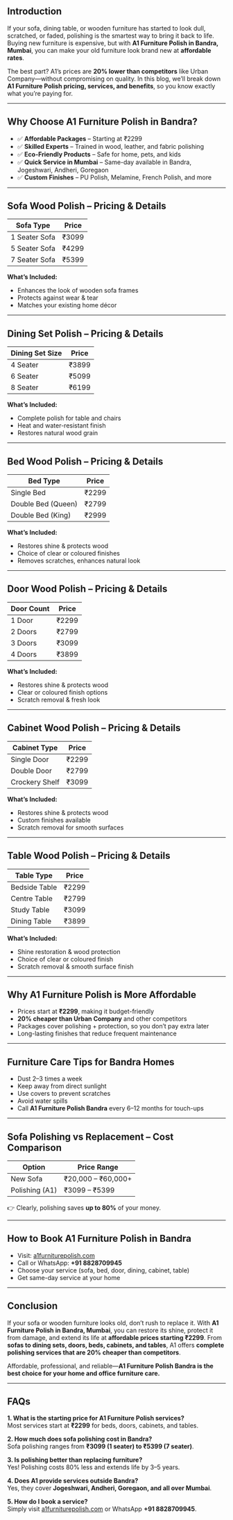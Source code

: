 
## **Introduction**
If your sofa, dining table, or wooden furniture has started to look dull, scratched, or faded, polishing is the smartest way to bring it back to life. Buying new furniture is expensive, but with **A1 Furniture Polish in Bandra, Mumbai**, you can make your old furniture look brand new at **affordable rates**.  

The best part? A1’s prices are **20% lower than competitors** like Urban Company—without compromising on quality. In this blog, we’ll break down **A1 Furniture Polish pricing, services, and benefits**, so you know exactly what you’re paying for.  

---

## **Why Choose A1 Furniture Polish in Bandra?**
- ✅ **Affordable Packages** – Starting at ₹2299  
- ✅ **Skilled Experts** – Trained in wood, leather, and fabric polishing  
- ✅ **Eco-Friendly Products** – Safe for home, pets, and kids  
- ✅ **Quick Service in Mumbai** – Same-day available in Bandra, Jogeshwari, Andheri, Goregaon  
- ✅ **Custom Finishes** – PU Polish, Melamine, French Polish, and more  

---

## **Sofa Wood Polish – Pricing & Details**
| Sofa Type       | Price   |
|-----------------|---------|
| 1 Seater Sofa   | ₹3099   |
| 5 Seater Sofa   | ₹4299   |
| 7 Seater Sofa   | ₹5399   |

**What’s Included:**  
- Enhances the look of wooden sofa frames  
- Protects against wear & tear  
- Matches your existing home décor  

---

## **Dining Set Polish – Pricing & Details**
| Dining Set Size | Price   |
|-----------------|---------|
| 4 Seater        | ₹3899   |
| 6 Seater        | ₹5099   |
| 8 Seater        | ₹6199   |

**What’s Included:**  
- Complete polish for table and chairs  
- Heat and water-resistant finish  
- Restores natural wood grain  

---

## **Bed Wood Polish – Pricing & Details**
| Bed Type        | Price   |
|-----------------|---------|
| Single Bed      | ₹2299   |
| Double Bed (Queen) | ₹2799 |
| Double Bed (King)  | ₹2999 |

**What’s Included:**  
- Restores shine & protects wood  
- Choice of clear or coloured finishes  
- Removes scratches, enhances natural look  

---

## **Door Wood Polish – Pricing & Details**
| Door Count | Price   |
|------------|---------|
| 1 Door     | ₹2299   |
| 2 Doors    | ₹2799   |
| 3 Doors    | ₹3099   |
| 4 Doors    | ₹3899   |

**What’s Included:**  
- Restores shine & protects wood  
- Clear or coloured finish options  
- Scratch removal & fresh look  

---

## **Cabinet Wood Polish – Pricing & Details**
| Cabinet Type   | Price   |
|----------------|---------|
| Single Door    | ₹2299   |
| Double Door    | ₹2799   |
| Crockery Shelf | ₹3099   |

**What’s Included:**  
- Restores shine & protects wood  
- Custom finishes available  
- Scratch removal for smooth surfaces  

---

## **Table Wood Polish – Pricing & Details**
| Table Type     | Price   |
|----------------|---------|
| Bedside Table  | ₹2299   |
| Centre Table   | ₹2799   |
| Study Table    | ₹3099   |
| Dining Table   | ₹3899   |

**What’s Included:**  
- Shine restoration & wood protection  
- Choice of clear or coloured finish  
- Scratch removal & smooth surface finish  

---

## **Why A1 Furniture Polish is More Affordable**
- Prices start at **₹2299**, making it budget-friendly  
- **20% cheaper than Urban Company** and other competitors  
- Packages cover polishing + protection, so you don’t pay extra later  
- Long-lasting finishes that reduce frequent maintenance  

---

## **Furniture Care Tips for Bandra Homes**
- Dust 2–3 times a week  
- Keep away from direct sunlight  
- Use covers to prevent scratches  
- Avoid water spills  
- Call **A1 Furniture Polish Bandra** every 6–12 months for touch-ups  

---

## **Sofa Polishing vs Replacement – Cost Comparison**
| Option             | Price Range     |
|--------------------|-----------------|
| New Sofa           | ₹20,000 – ₹60,000+ |
| Polishing (A1)     | ₹3099 – ₹5399   |

👉 Clearly, polishing saves **up to 80%** of your money.  

---

## **How to Book A1 Furniture Polish in Bandra**
- Visit: [a1furniturepolish.com](https://a1furniturepolish.com/)  
- Call or WhatsApp: **+91 8828709945**  
- Choose your service (sofa, bed, door, dining, cabinet, table)  
- Get same-day service at your home  

---

## **Conclusion**
If your sofa or wooden furniture looks old, don’t rush to replace it. With **A1 Furniture Polish in Bandra, Mumbai**, you can restore its shine, protect it from damage, and extend its life at **affordable prices starting ₹2299**. From **sofas to dining sets, doors, beds, cabinets, and tables**, A1 offers **complete polishing services that are 20% cheaper than competitors**.  

Affordable, professional, and reliable—**A1 Furniture Polish Bandra is the best choice for your home and office furniture care.**  

---

## **FAQs**

**1. What is the starting price for A1 Furniture Polish services?**  
Most services start at **₹2299** for beds, doors, cabinets, and tables.  

**2. How much does sofa polishing cost in Bandra?**  
Sofa polishing ranges from **₹3099 (1 seater) to ₹5399 (7 seater)**.  

**3. Is polishing better than replacing furniture?**  
Yes! Polishing costs 80% less and extends life by 3–5 years.  

**4. Does A1 provide services outside Bandra?**  
Yes, they cover **Jogeshwari, Andheri, Goregaon, and all over Mumbai**.  

**5. How do I book a service?**  
Simply visit [a1furniturepolish.com](https://a1furniturepolish.com/) or WhatsApp **+91 8828709945**.  
